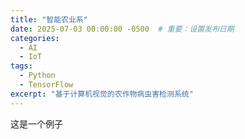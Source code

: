 ```yaml
---
title: "智能农业系"
date: 2025-07-03 00:00:00 -0500  # 重要：设置发布日期
categories:
  - AI
  - IoT
tags:
  - Python
  - TensorFlow
excerpt: "基于计算机视觉的农作物病虫害检测系统"
---
```

这是一个例子
